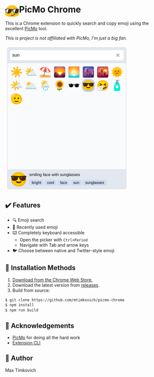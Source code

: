 # <img src="assets/img/48x48.png" width="45" align="left"> PicMo Chrome

This is a Chrome extension to quickly search and copy emoji using the excellent [PicMo][picmo] tool.

*This is project is not affiliated with PicMo, I'm just a big fan.*

<img src="img/preview.png" width="400px">

## ✔️ Features

- 🔍 Emoji search
- 📜 Recently used emoji
- ⌨️ Completely keyboard accessible
  - Open the picker with `Ctrl+Period`
  - Navigate with Tab and arrow keys
- 🐦 Choose between native and Twitter-style emoji

## 💾 Installation Methods

1. [Download from the Chrome Web Store.](https://chrome.google.com/webstore/detail/emoji-button-chrome/ehmacpiolcofcljbiogbjbojdeiiekdi)
2. Download the latest version from [releases](https://github.com/mtimkovich/picmo-chrome/releases).
3. Build from source:

```sh
$ git clone https://github.com/mtimkovich/picmo-chrome
$ npm install
$ npm run build
```

## 🙏 Acknowledgements

* [PicMo][picmo] for doing all the hard work
* [Extension CLI](https://oss.mobilefirst.me/extension-cli/)

## 🤠 Author

Max Timkovich

[picmo]: https://picmojs.com/
